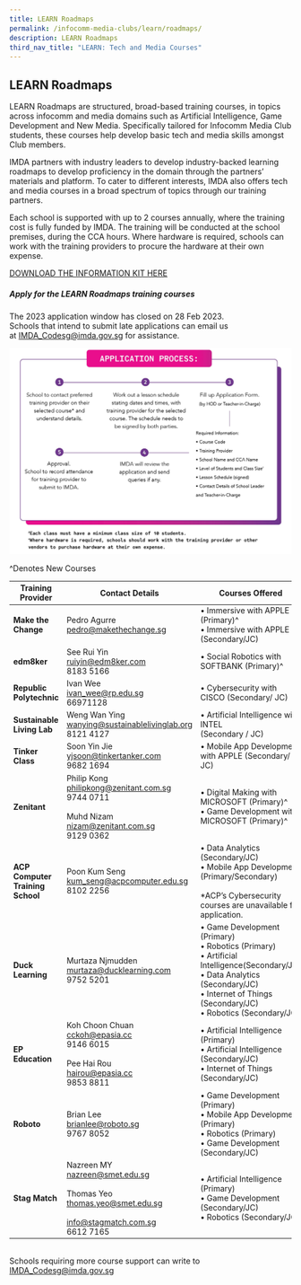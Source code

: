 ```yaml
---
title: LEARN Roadmaps
permalink: /infocomm-media-clubs/learn/roadmaps/
description: LEARN Roadmaps
third_nav_title: "LEARN: Tech and Media Courses"
---
```

## LEARN Roadmaps

LEARN Roadmaps are structured, broad-based training courses, in topics across infocomm and media domains such as Artificial Intelligence, Game Development and New Media. Specifically tailored for Infocomm Media Club students, these courses help develop basic tech and media skills amongst Club members.

IMDA partners with industry leaders to develop industry-backed learning roadmaps to develop proficiency in the domain through the partners’ materials and platform. To cater to different interests, IMDA also offers tech and media courses in a broad spectrum of topics through our training partners.

Each school is supported with up to 2 courses annually, where the training cost is fully funded by IMDA. The training will be conducted at the school premises, during the CCA hours. Where hardware is required, schools can work with the training providers to procure the hardware at their own expense.

[DOWNLOAD THE INFORMATION KIT HERE](https://go.gov.sg/learn-roadmaps-infokit22-23)

##### Apply for the LEARN Roadmaps training courses
The 2023 application window has closed on 28 Feb 2023. <br>Schools that intend to submit late applications can email us at [IMDA\_Codesg@imda.gov.sg](mailto:IMDA_Codesg@imda.gov.sg) for assistance.

![New Application Process](/images/Icmclub/Apply_Process_20Oct23.jpg)

^Denotes New Courses

|**Training Provider**| **Contact Details** | **Courses Offered** |
| -------- | -------- | -------- |
|  **Make the Change** | Pedro Agurre<br>[pedro@makethechange.sg](mailto:pedro@makethechange.sg)<br> | • Immersive with APPLE (Primary)^ <br>• Immersive with APPLE (Secondary/JC) |
|**edm8ker**| See Rui Yin<br>[ruiyin@edm8ker.com](mailto:ruiyin@edm8ker.com)<br>8183 5166 <br> |• Social Robotics with SOFTBANK (Primary)^ |
|**Republic Polytechnic**| Ivan Wee<br>[ivan_wee@rp.edu.sg](mailto:ivan_wee@rp.edu.sg)<br>66971128<br>|• Cybersecurity with CISCO (Secondary/ JC)|
|**Sustainable Living Lab**| Weng Wan Ying<br>[wanying@sustainablelivinglab.org](mailto:wanying@sustainablelivinglab.org)<br>8121 4127|• Artificial Intelligence with INTEL<br>(Secondary / JC)|
|**Tinker Class**| Soon Yin Jie<br>[yjsoon@tinkertanker.com](mailto:yjsoon@tinkertanker.com) <br>9682 1694|• Mobile App Development with APPLE (Secondary/ JC)|
|**Zenitant**| Philip Kong<br>[philipkong@zenitant.com.sg](mailto:philipkong@zenitant.com.sg)<br>9744 0711 <br><br>Muhd Nizam<br>[nizam@zenitant.com.sg](mailto:nizam@zenitant.com.sg)<br>9129 0362|• Digital Making with MICROSOFT (Primary)^ <br>• Game Development with MICROSOFT (Primary)^ |
|**ACP Computer Training School**| Poon Kum Seng<br>[kum_seng@acpcomputer.edu.sg](mailto:kum_seng@acpcomputer.edu.sg)<br>8102 2256|• Data Analytics (Secondary/JC)<br> • Mobile App Development (Primary/Secondary)<br><br>*ACP’s Cybersecurity courses are unavailable for application.|
|**Duck Learning**| Murtaza Njmudden<br>[murtaza@ducklearning.com](mailto:murtaza@ducklearning.com)<br>9752 5201<br>|• Game Development (Primary)<br>• Robotics (Primary)<br>• Artificial Intelligence(Secondary/JC)<br>• Data Analytics (Secondary/JC)<br>• Internet of Things (Secondary/JC)<br> • Robotics (Secondary/JC)|
|**EP Education**| Koh Choon Chuan <br>[cckoh@epasia.cc](mailto:cckoh@epasia.cc)<br>9146 6015<br><br> Pee Hai Rou<br>[hairou@epasia.cc](mailto:hairou@epasia.cc)<br> 9853 8811| • Artificial Intelligence (Primary) <br>• Artificial Intelligence (Secondary/JC)<br>• Internet of Things (Secondary/JC)|
|**Roboto**| Brian Lee<br>[brianlee@roboto.sg](mailto:brianlee@roboto.sg)<br>9767 8052<br>|• Game Development (Primary)<br>• Mobile App Development (Primary)<br> • Robotics (Primary)<br> • Game Development (Secondary/JC)|
|**Stag Match**| Nazreen MY<br>[nazreen@smet.edu.sg](mailto:nazreen@smet.edu.sg)<br><br> Thomas Yeo<br>[thomas.yeo@smet.edu.sg](mailto:thomas.yeo@smet.edu.sg)<br><br>[info@stagmatch.com.sg](mailto:info@stagmatch.com.sg)<br>6612 7165<br>| • Artificial Intelligence (Primary)<br>• Game Development (Secondary/JC)<br> • Robotics (Secondary/JC)|

<br>Schools requiring more course support can write to [IMDA_Codesg@imda.gov.sg](mailto:IMDA_Codesg@imda.gov.sg)